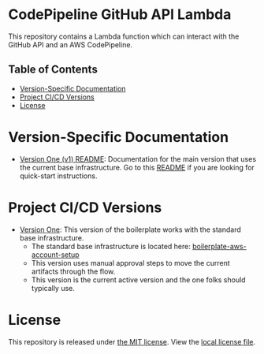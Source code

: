 # CodePipeline GitHub API Lambda

This repository contains a Lambda function which can interact with the GitHub API and an AWS CodePipeline.

## Table of Contents

- [Version-Specific Documentation](#version-specific-documentation)
- [Project CI/CD Versions](#project-cicd-versions)
- [License](#license)

# Version-Specific Documentation

- [Version One (v1) README](v1/README.md): Documentation for the main version that uses the current base infrastructure.  Go to this [README](v1/README.md) if you are looking for quick-start instructions.

# Project CI/CD Versions

- [Version One](v1): This version of the boilerplate works with the standard base infrastructure.
    * The standard base infrastructure is located here: [boilerplate-aws-account-setup](https://github.com/warnermedia/boilerplate-aws-account-setup)
    * This version uses manual approval steps to move the current artifacts through the flow.
    * This version is the current active version and the one folks should typically use.

# License

This repository is released under [the MIT license](https://en.wikipedia.org/wiki/MIT_License).  View the [local license file](./LICENSE).
